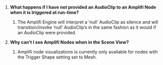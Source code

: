 1.  **What happens if I have not provided an AudioClip to an Amplifi Node when it is triggered at run-time?**
    
    1.  The Amplifi Engine will interpret a ‘null’ AudioClip as silence and will transition/invoke ‘null’ AudioClip’s in the same fashion as it would if an AudioClip were provided.
        

2.  **Why can’t I see Amplifi Nodes when in the Scene View?**
    
    1.  Amplifi node visualizations is currently only available for nodes with the Trigger Shape setting set to Mesh.